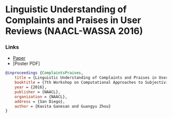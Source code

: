 # Linguistic Understanding of Complaints and Praises in User Reviews (NAACL-WASSA 2016)

### Links
- [Paper](ComplaintPraiseStudy.pdf)
- [Poster PDF]


```bib
@inproceedings {ComplaintsPraises,
	title = {Linguistic Understanding of Complaints and Praises in User Reviews},
	booktitle = {7th Workshop on Computational Approaches to Subjectivity, Sentiment \& Social Media Analysis (NAACL-WASSA)},
	year = {2016},
	publisher = {NAACL},
	organization = {NAACL},
	address = {San Diego},
	author = {Kavita Ganesan and Guangyu Zhou}
}
```
